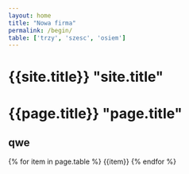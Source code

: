 ```yaml
---
layout: home
title: "Nowa firma"
permalink: /begin/
table: ['trzy', 'szesc', 'osiem']
---
```


# {{site.title}} "site.title"
# {{page.title}} "page.title"

## qwe


{% for item in page.table %}
{{item}}
{% endfor %}

 <!--
{
  "klucz": "wartosc",
  "InnyKlucz": [ "1", "2", "osiem"]
},
-->
